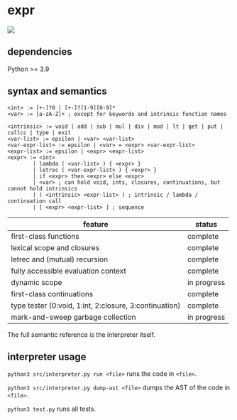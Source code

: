 # expr

![](https://github.com/sdingcn/expr/actions/workflows/auto-test.yml/badge.svg)

## dependencies

Python >= 3.9

## syntax and semantics

```
<int> := [+-]?0 | [+-]?[1-9][0-9]*
<var> := [a-zA-Z]+ ; except for keywords and intrinsic function names
```

```
<intrinsic> := void | add | sub | mul | div | mod | lt | get | put | callcc | type | exit
<var-list> := epsilon | <var> <var-list>
<var-expr-list> := epsilon | <var> = <expr> <var-expr-list>
<expr-list> := epsilon | <expr> <expr-list>
<expr> := <int>
        | lambda ( <var-list> ) { <expr> }
        | letrec ( <var-expr-list> ) { <expr> }
        | if <expr> then <expr> else <expr>
        | <var> ; can hold void, ints, closures, continuations, but cannot hold intrinsics
        | ( <intrinsic> <expr-list> ) ; intrinsic / lambda / continuation call
        | [ <expr> <expr-list> ] ; sequence
```

| feature | status |
| --- | --- |
| first-class functions | complete |
| lexical scope and closures | complete |
| letrec and (mutual) recursion | complete |
| fully accessible evaluation context | complete |
| dynamic scope | in progress |
| first-class continuations | complete |
| type tester (0:void, 1:int, 2:closure, 3:continuation) | complete |
| mark-and-sweep garbage collection | in progress |

The full semantic reference is the interpreter itself.

## interpreter usage

`python3 src/interpreter.py run <file>` runs the code in `<file>`.

`python3 src/interpreter.py dump-ast <file>` dumps the AST of the code in `<file>`.

`python3 test.py` runs all tests.
